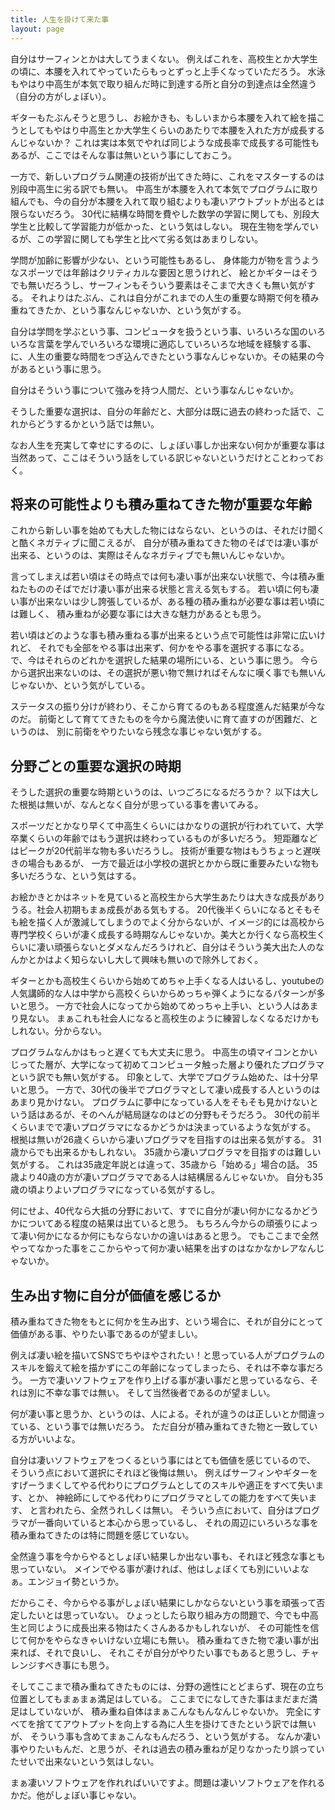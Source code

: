 ```yaml
---
title: 人生を掛けて来た事
layout: page
---
```


自分はサーフィンとかは大してうまくない。
例えばこれを、高校生とか大学生の頃に、本腰を入れてやっていたらもっとずっと上手くなっていただろう。
水泳もやはり中高生が本気で取り組んだ時に到達する所と自分の到達点は全然違う（自分の方がしょぼい）。

ギターもたぶんそうと思うし、お絵かきも、もしいまから本腰を入れて絵を描こうとしてもやはり中高生とか大学生くらいのあたりで本腰を入れた方が成長するんじゃないか？
これは実は本気でやれば同じような成長率で成長する可能性もあるが、ここではそんな事は無いという事にしておこう。

一方で、新しいプログラム関連の技術が出てきた時に、これをマスターするのは別段中高生に劣る訳でも無い。
中高生が本腰を入れて本気でプログラムに取り組んでも、今の自分が本腰を入れて取り組むよりも凄いアウトプットが出るとは限らないだろう。
30代に結構な時間を費やした数学の学習に関しても、別段大学生と比較して学習能力が低かった、という気はしない。
現在生物を学んでいるが、この学習に関しても学生と比べて劣る気はあまりしない。

学問が加齢に影響が少ない、という可能性もあるし、
身体能力が物を言うようなスポーツでは年齢はクリティカルな要因と思うけれど、
絵とかギターはそうでも無いだろうし、サーフィンもそういう要素はそこまで大きくも無い気がする。
それよりはたぶん、これは自分がこれまでの人生の重要な時期で何を積み重ねてきたか、という事なんじゃないか、という気がする。

自分は学問を学ぶという事、コンピュータを扱うという事、いろいろな国のいろいろな言葉を学んでいろいろな環境に適応していろいろな地域を経験する事、
に、人生の重要な時間をつぎ込んできたという事なんじゃないか。その結果の今があるという事に思う。

自分はそういう事について強みを持つ人間だ、という事なんじゃないか。

そうした重要な選択は、自分の年齢だと、大部分は既に過去の終わった話で、これからどうするかという話では無い。

なお人生を充実して幸せにするのに、しょぼい事しか出来ない何かが重要な事は当然あって、ここはそういう話をしている訳じゃないというだけとことわっておく。

## 将来の可能性よりも積み重ねてきた物が重要な年齢

これから新しい事を始めても大した物にはならない、というのは、それだけ聞くと酷くネガティブに聞こえるが、
自分が積み重ねてきた物のそばでは凄い事が出来る、というのは、実際はそんなネガティブでも無いんじゃないか。

言ってしまえば若い頃はその時点では何も凄い事が出来ない状態で、今は積み重ねたもののそばでだけ凄い事が出来る状態と言える気もする。
若い頃に何も凄い事が出来ないは少し誇張しているが、ある種の積み重ねが必要な事は若い頃には難しく、
積み重ねが必要な事には大きな魅力があるとも思う。

若い頃はどのような事も積み重ねる事が出来るという点で可能性は非常に広いけれど、
それでも全部をやる事は出来ず、何かをやる事を選択する事になる。
で、今はそれらのどれかを選択した結果の場所にいる、という事に思う。
今らから選択出来ないのは、その選択が悪い物で無ければそんなに嘆く事でも無いんじゃないか、という気がしている。

ステータスの振り分けが終わり、そこから育てるのもある程度進んだ結果が今なのだ。
前衛として育ててきたものを今から魔法使いに育て直すのが困難だ、というのは、
別に前衛をやりたいなら残念な事じゃない気がする。

## 分野ごとの重要な選択の時期

そうした選択の重要な時期というのは、いつごろになるだろうか？
以下は大した根拠は無いが、なんとなく自分が思っている事を書いてみる。

スポーツだとかなり早くて中高生くらいにはかなりの選択が行われていて、大学卒業くらいの年齢ではもう選択は終わっているものが多いだろう。
短距離などはピークが20代前半な物も多いだろうし。
技術が重要な物はもうちょっと遅咲きの場合もあるが、
一方で最近は小学校の選択とかから既に重要みたいな物も多いだろうな、という気はする。

お絵かきとかはネットを見ていると高校生から大学生あたりは大きな成長がありうる。社会人初期もまぁ成長がある気もする。
20代後半くらいになるとそもそも絵を描く人が激減してしまうのでよく分からないが、イメージ的には高校から専門学校くらいが凄く成長する時期なんじゃないか。美大とか行くなら高校生くらいに凄い頑張らないとダメなんだろうけれど、自分はそういう美大出た人のなんかとかはよく知らないし大して興味も無いので除外しておく。

ギターとかも高校生くらいから始めてめちゃ上手くなる人はいるし、youtubeの人気講師的な人は中学から高校くらいからめっちゃ弾くようになるパターンが多いと思う。
一方で社会人になってから始めてめっちゃ上手い、という人はあまり見ない。
まぁこれも社会人になると高校生のように練習しなくなるだけかもしれない。分からない。

プログラムなんかはもっと遅くても大丈夫に思う。
中高生の頃マイコンとかいじってた層が、大学になって初めてコンピュータ触った層より優れたプログラマという訳でも無い気がする。
印象として、大学でプログラム始めた、は十分早いと思う。
一方で、30代の後半でプログラマとして凄い成長する人というのはあまり見かけない。
プログラムに夢中になっている人をそもそも見かけないという話はあるが、そのへんが結局謎なのはどの分野もそうだろう。
30代の前半くらいまでで凄いプログラマになるかどうかは決まっているような気がする。
根拠は無いが26歳くらいから凄いプログラマを目指すのは出来る気がする。
31歳からでも出来るかもしれない。
35歳から凄いプログラマを目指すのは難しい気がする。
これは35歳定年説とは違って、35歳から「始める」場合の話。
35歳より40歳の方が凄いプログラマである人は結構居るんじゃないか。
自分も35歳の頃よりよいプログラマになっている気がするし。

何にせよ、40代なら大抵の分野において、すでに自分が凄い何かになるかどうかについてある程度の結果は出ていると思う。
もちろん今からの頑張りによって凄い何かになるか何にもならないかの違いはあると思う。
でもここまで全然やってなかった事をここからやって何か凄い結果を出すのはなかなかレアなんじゃないか。

## 生み出す物に自分が価値を感じるか

積み重ねてきた物をもとに何かを生み出す、という場合に、それが自分にとって価値がある事、やりたい事であるのが望ましい。

例えば凄い絵を描いてSNSでちやほやされたい！と思っている人がプログラムのスキルを鍛えて絵を描かずにこの年齢になってしまったら、それは不幸な事だろう。
一方で凄いソフトウェアを作り上げる事が凄い事だと思っているなら、それは別に不幸な事では無い。
そして当然後者であるのが望ましい。

何が凄い事と思うか、というのは、人による。それが違うのは正しいとか間違っている、という事では無いだろう。
ただ自分が積み重ねてきた物と一致している方がいいよな。

自分は凄いソフトウェアをつくるという事にはとても価値を感じているので、
そういう点において選択にそれほど後悔は無い。
例えばサーフィンやギターをすげーうまくしてやる代わりにプログラムとしてのスキルや適正をすべて失います、とか、
神絵師にしてやる代わりにプログラマとしての能力をすべて失います、
と言われたら、全然うれしくは無い。
そういう点において、自分はプログラマが一番向いていると本心から思っているし、
それの周辺にいろいろな事を積み重ねてきたのは特に問題を感じていない。

全然違う事を今からやるとしょぼい結果しか出ない事も、それほど残念な事とも思っていない。
メインでやる事が凄ければ、他はしょぼくても別にいいよなぁ。エンジョイ勢というか。

だからこそ、今からやる事がしょぼい結果にしかならないという事を頑張って否定したいとは思っていない。
ひょっとしたら取り組み方の問題で、今でも中高生と同じように成長出来る物はたくさんあるかもしれないが、
その可能性を信じて何かをやらなきゃいけない立場にも無い。
積み重ねてきた物で凄い事が出来れば、それで良いし、
それこそが自分がやりたい事でもあると思うし、チャレンジすべき事にも思う。

そしてここまで積み重ねてきたものには、分野の適性にとどまらず、現在の立ち位置としてもまぁまぁ満足はしている。
ここまでになしてきた事はまだまだ満足はしていないが、
積み重ね自体はまぁこんなもんなんじゃないか。
完全にすべてを捨ててアウトプットを向上する為に人生を掛けてきたという訳では無いが、
そういう事も含めてまぁこんなもんだろう、という気がする。
なんか凄い事やりたいもんだ、と思うが、それは過去の積み重ねが足りなかったり誤っていたせいで出来ないという気はしない。

まぁ凄いソフトウェアを作れればいいですよ。問題は凄いソフトウェアを作れるかだ。他がしょぼい事じゃない。